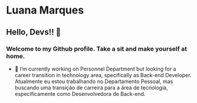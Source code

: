 <!--
**marquesluana/marquesluana** is a ✨ _special_ ✨ repository because its `README.md` (this file) appears on your GitHub profile.
-->


# Luana Marques
## Hello, Devs!! 👋
### Welcome to my Github profile. Take a sit and make yourself at home.

- 🔭 I’m currently working on Personnel Department but looking for a career transition in technology area, specifically as Back-end Developer.
      Atualmente eu estou trabalhando no Departamento Pessoal, mas buscando uma transição de carreira para a área de tecnologia, especificamente como Desenvolvedora de Back-end.

<!--

Here are some ideas to get you started:


- 🌱 I’m currently learning ...
- 👯 I’m looking to collaborate on ...
- 🤔 I’m looking for help with ...
- 💬 Ask me about ...
- 📫 How to reach me: ...
- 😄 Pronouns: ...
- ⚡ Fun fact: ...
-->
